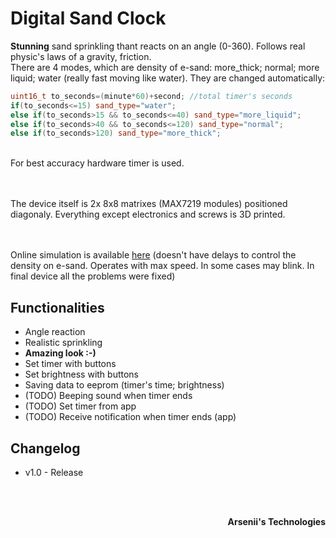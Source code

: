 # Digital Sand Clock
**Stunning** sand sprinkling thant reacts on an angle (0-360). Follows real physic's laws of a gravity, friction. <br>
There are 4 modes, which are density of e-sand: more_thick; normal; more liquid; water (really fast moving like water). They are changed automatically:
```cpp
uint16_t to_seconds=(minute*60)+second; //total timer's seconds 
if(to_seconds<=15) sand_type="water";
else if(to_seconds>15 && to_seconds<=40) sand_type="more_liquid";
else if(to_seconds>40 && to_seconds<=120) sand_type="normal";
else if(to_seconds>120) sand_type="more_thick";
```
<br>
For best accuracy hardware timer is used.

<br><br>
The device itself is 2x 8x8 matrixes (MAX7219 modules) positioned diagonaly. Everything except electronics and screws is 3D printed. 

<br> <br>
Online simulation is available <a href="https://exch.com.ua/e-sand_clock/e-sand_clock.html">here</a> (doesn't have delays to control the density on e-sand. Operates with max speed. In some cases may blink. In final device all the problems were fixed)

## Functionalities
- Angle reaction
- Realistic sprinkling
- **Amazing look :-)**
- Set timer with buttons
- Set brightness with buttons
- Saving data to eeprom (timer's time; brightness)
- (TODO) Beeping sound when timer ends
- (TODO) Set timer from app
- (TODO) Receive notification when timer ends (app)

## Changelog
- v1.0 - Release


<br><br>
<p align="right"><strong>Arsenii's Technologies</strong></p>
